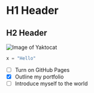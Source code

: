 # H1 Header
## H2 Header


![Image of Yaktocat](https://octodex.github.com/images/yaktocat.png)

``` python
x = "Hello"
```

- [ ] Turn on GitHub Pages
- [x] Outline my portfolio
- [ ] Introduce myself to the world
